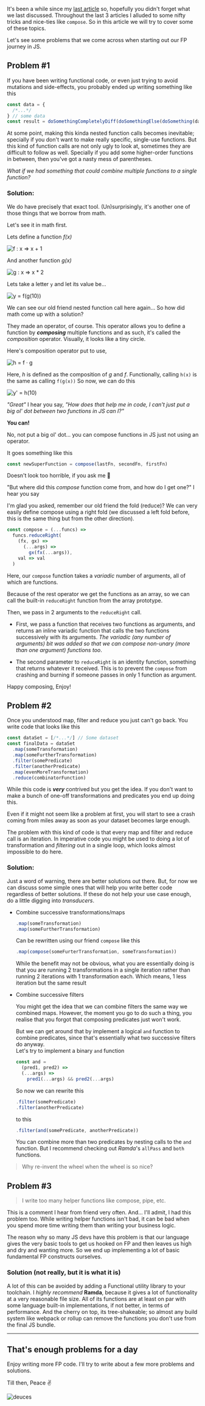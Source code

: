 It's been a while since my [last article](/post/fp-higher-order-functions) so, hopefully you didn't forget what we last discussed. Throughout the last 3 articles I alluded to some nifty tricks and nice-ties like `compose`. So in this article we will try to cover some of these topics.

Let's see some problems that we come across when starting out our FP journey in JS.

## Problem #1

If you have been writing functional code, or even just trying to avoid mutations and side-effects, you probably ended up writing something like this

```javascript
const data = {
  /*...*/
} // some data
const result = doSomethingCompletelyDiff(doSomethingElse(doSomething(data)))
```

At some point, making this kinda nested function calls becomes inevitable; specially if you don't want to make really specific, single-use functions. But this kind of function calls are not only ugly to look at, sometimes they are difficult to follow as well. Specially if you add some higher-order functions in between, then you've got a nasty mess of parentheses.

_What if we had something that could combine multiple functions to a single function?_

### Solution:

We do have precisely that exact tool. (Un)surprisingly, it's another one of those things that we borrow from math.

Let's see it in math first.

Lets define a function _f(x)_

<img src="https://latex.codecogs.com/png.latex?\inline&space;\dpi{200}&space;\bg_black&space;\large&space;f&space;:&space;x&space;\mapsto&space;x&space;&plus;&space;1" alt="f : x => x + 1" />

And another function _g(x)_

<img src="https://latex.codecogs.com/png.latex?\inline&space;\dpi{200}&space;\bg_black&space;\large&space;g&space;:&space;x&space;\mapsto&space;x&space;*&space;2" alt="g : x => x * 2" />

Lets take a letter `y` and let its value be...

<img src="https://latex.codecogs.com/png.latex?\inline&space;\dpi{200}&space;\bg_black&space;\large&space;y&space;=&space;f(g(10))" alt="y = f(g(10))" />

We can see our old friend nested function call here again... So how did math come up with a solution?

They made an operator, of course. This operator allows you to define a function by **_composing_** multiple functions and as such, it's called the _composition_ operator. Visually, it looks like a tiny circle.

Here's composition operator put to use,

<img src="https://latex.codecogs.com/png.latex?\inline&space;\dpi{200}&space;\bg_black&space;\large&space;h&space;=&space;f&space;\circ&space;g" alt="h = f &middot; g" />

Here, _h_ is defined as the composition of _g_ and _f_. Functionally, calling `h(x)` is the same as calling `f(g(x))` So now, we can do this

<img src="https://latex.codecogs.com/png.latex?\inline&space;\dpi{200}&space;\bg_black&space;\large&space;y'&space;=&space;h(10)" alt="y' = h(10)" />

_"Great"_ I hear you say, _"How does that help me in code, I can't just put a big ol' dot between two functions in JS can I?"_

**You can!**

No, not put a big ol' dot... you can compose functions in JS just not using an operator.

It goes something like this

```javascript
const newSuperFunction = compose(lastFn, secondFn, firstFn)
```

Doesn't look too horrible, if you ask me 🤷

"But where did this _compose_ function come from, and how do I get one?" I hear you say

I'm glad you asked, remember our old friend the fold (reduce)? We can very easily define compose using a right fold (we discussed a left fold before, this is the same thing but from the other direction).

```javascript
const compose = (...funcs) =>
  funcs.reduceRight(
    (fx, gx) =>
      (...args) =>
        gx(fx(...args)),
    val => val
  )
```

Here, our `compose` function takes a _variadic_ number of arguments, all of which are functions.

Because of the rest operator we get the functions as an array, so we can call the built-in `reduceRight` function from the array prototype.

Then, we pass in 2 arguments to the `reduceRight` call.

- First, we pass a function that receives two functions as arguments, and returns an inline variadic function that calls the two functions successively with its arguments. _The variadic (any number of arguments) bit was added so that we can compose non-unary (more than one argument) functions too_.

- The second parameter to `reduceRight` is an identity function, something that returns whatever it received. This is to prevent the `compose` from crashing and burning if someone passes in only 1 function as argument.

Happy composing, Enjoy!

## Problem #2

Once you understood map, filter and reduce you just can't go back. You write code that looks like this

```javascript
const dataSet = [/*...*/] // Some dataset
const finalData = dataSet
  .map(someTransformation)
  .map(someFurtherTransformation)
  .filter(somePredicate)
  .filter(anotherPredicate)
  .map(evenMoreTransformation)
  .reduce(combinatorFunction)
```

While this code is **_very_** contrived but you get the idea. If you don't want to make a bunch of one-off transformations and predicates you end up doing this.

Even if it might not seem like a problem at first, you will start to see a crash coming from miles away as soon as your dataset becomes large enough.

The problem with this kind of code is that every map and filter and reduce call is an iteration. In imperative code you might be used to doing a lot of transformation and _filtering_ out in a single loop, which looks almost impossible to do here.

### Solution:

Just a word of warning, there are better solutions out there. But, for now we can discuss some simple ones that will help you write better code regardless of better solutions. If these do not help your use case enough, do a little digging into _transducers_.

- Combine successive transformations/maps

  ```javascript
  .map(someTransformation)
  .map(someFurtherTransformation)
  ```

  Can be rewritten using our friend `compose` like this

  ```javascript
  .map(compose(someFurterTransformation, someTransformation))
  ```

  While the benefit may not be obvious, what you are essentially doing is that you are running 2 transformations in a single iteration rather than running 2 iterations with 1 transformation each. Which means, 1 less iteration but the same result

- Combine successive filters

  You might get the idea that we can combine filters the same way we combined maps.
  However, the moment you go to do such a thing, you realise that you forgot that composing predicates just won't work.

  But we can get around that by implement a logical `and` function to combine predicates, since that's essentially what two successive filters do anyway.  
   Let's try to implement a binary `and` function

  ```javascript
  const and =
    (pred1, pred2) =>
    (...args) =>
      pred1(...args) && pred2(...args)
  ```

  So now we can rewrite this

  ```javascript
  .filter(somePredicate)
  .filter(anotherPredicate)
  ```

  to this

  ```javascript
  .filter(and(somePredicate, anotherPredicate))
  ```

  You can combine more than two predicates by nesting calls to the `and` function. But I recommend checking out _Ramda_'s `allPass` and `both` functions.

> Why re-invent the wheel when the wheel is so nice?

## Problem #3

> I write too many helper functions like compose, pipe, etc.

This is a comment I hear from friend very often. And... I'll admit, I had this problem too. While writing helper functions isn't bad, it can be bad when you spend more time writing them than writing your business logic.

The reason why so many JS devs have this problem is that our language gives the very basic tools to get us hooked on FP and then leaves us high and dry and wanting more. So we end up implementing a lot of basic fundamental FP constructs ourselves.

### Solution (not really, but it is what it is)

A lot of this can be avoided by adding a Functional utility library to your toolchain. I _highly recommend_ **Ramda**, because it gives a lot of functionality at a very reasonable file size. All of its functions are at least on par with some language built-in implementations, if not better, in terms of performance. And the cherry on top, its tree-shakeable; so almost any build system like webpack or rollup can remove the functions you don't use from the final JS bundle.

---

## That's enough problems for a day

Enjoy writing more FP code. I'll try to write about a few more problems and solutions.

Till then, Peace ✌️

![deuces](https://res.cloudinary.com/practicaldev/image/fetch/s--5QyGr6Q0--/c_limit%2Cf_auto%2Cfl_progressive%2Cq_66%2Cw_880/https://i.loli.net/2020/06/13/YxJLIu3ADvrHfog.gif)
